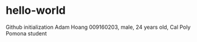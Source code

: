 # hello-world
Github initialization
Adam Hoang 009160203, male, 24 years old, Cal Poly Pomona student
